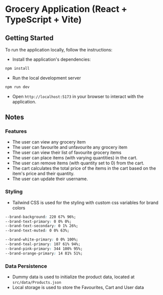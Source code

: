 # Grocery Application (React + TypeScript + Vite)

## Getting Started

To run the application locally, follow the instructions:

- Install the application's dependencies:

```bash
npm install
```

- Run the local development server

```bash
npm run dev
```

- Open `http://localhost:5173` in your browser to interact with the application.

## Notes

### Features

- The user can view any grocery item
- The user can favourite and unfavourite any grocery item
- The user can view their list of favourite grocery items
- The user can place items (with varying quantities) in the cart.
- The user can remove items (with quantity set to 0) from the cart.
- The cart calculates the total price of the items in the cart based on the item's price and their quantity.
- The user can update their username.

### Styling

- Tailwind CSS is used for the styling with custom css variables for brand colors

```css
--brand-background: 220 67% 96%;
--brand-text-primary: 0 0% 0%;
--brand-text-secondary: 0 1% 26%;
--brand-text-muted: 0 0% 63%;

--brand-white-primary: 0 0% 100%;
--brand-teal-primary: 107 61% 94%;
--brand-pink-primary: 344 100% 95%;
--brand-orange-primary: 14 81% 51%;
```

### Data Persistence

- Dummy data is used to initialize the product data, located at `src/data/Products.json`
- Local storage is used to store the Favourites, Cart and User data
